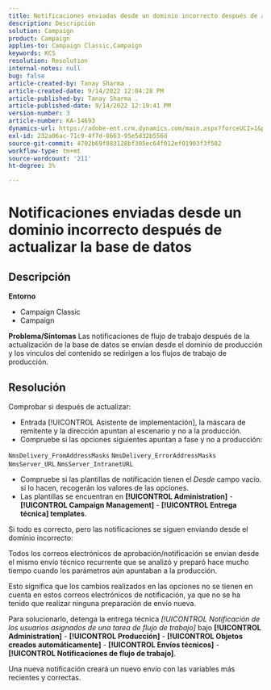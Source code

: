 ```yaml
---
title: Notificaciones enviadas desde un dominio incorrecto después de actualizar la base de datos
description: Descripción
solution: Campaign
product: Campaign
applies-to: Campaign Classic,Campaign
keywords: KCS
resolution: Resolution
internal-notes: null
bug: false
article-created-by: Tanay Sharma .
article-created-date: 9/14/2022 12:04:28 PM
article-published-by: Tanay Sharma .
article-published-date: 9/14/2022 12:19:41 PM
version-number: 3
article-number: KA-14693
dynamics-url: https://adobe-ent.crm.dynamics.com/main.aspx?forceUCI=1&pagetype=entityrecord&etn=knowledgearticle&id=a95eeb5e-2534-ed11-9db1-002248086735
exl-id: 232a06ac-71c9-4f7d-8663-95e5d32b556d
source-git-commit: 4702b69f883128bf305ec64f012ef01903f3f582
workflow-type: tm+mt
source-wordcount: '211'
ht-degree: 3%

---
```


# Notificaciones enviadas desde un dominio incorrecto después de actualizar la base de datos

## Descripción

<b>Entorno</b>
- Campaign Classic
- Campaign



<b>Problema/Síntomas</b>
Las notificaciones de flujo de trabajo después de la actualización de la base de datos se envían desde el dominio de producción y los vínculos del contenido se redirigen a los flujos de trabajo de producción.


## Resolución


Comprobar si después de actualizar:

- Entrada [!UICONTROL Asistente de implementación], la máscara de remitente y la dirección apuntan al escenario y no a la producción.
- Compruebe si las opciones siguientes apuntan a fase y no a producción:


`NmsDelivery_FromAddressMasks`
`NmsDelivery_ErrorAddressMasks`
`NmsServer_URL`
`NmsServer_IntranetURL`



- Compruebe si las plantillas de notificación tienen el *Desde* campo vacío. si lo hacen, recogerán los valores de las opciones.
- Las plantillas se encuentran en <b>[!UICONTROL Administration]</b> - <b>[!UICONTROL Campaign Management]</b> - <b>[!UICONTROL Entrega técnica] templates</b>.




Si todo es correcto, pero las notificaciones se siguen enviando desde el dominio incorrecto:

Todos los correos electrónicos de aprobación/notificación se envían desde el mismo envío técnico recurrente que se analizó y preparó hace mucho tiempo cuando los parámetros aún apuntaban a la producción.

Esto significa que los cambios realizados en las opciones no se tienen en cuenta en estos correos electrónicos de notificación, ya que no se ha tenido que realizar ninguna preparación de envío nueva.

Para solucionarlo, detenga la entrega técnica *[!UICONTROL Notificación de los usuarios asignados de una tarea de flujo de trabajo]* bajo <b>[!UICONTROL Administration]</b> - <b>[!UICONTROL Producción]</b> - <b>[!UICONTROL Objetos creados automáticamente]</b> - <b>[!UICONTROL Envíos técnicos]</b> - <b>[!UICONTROL Notificaciones de flujo de trabajo]</b>.

Una nueva notificación creará un nuevo envío con las variables más recientes y correctas.
